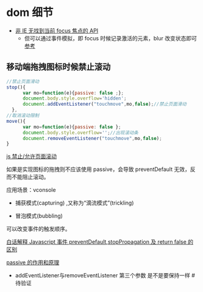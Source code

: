 # dom 细节

- [非 IE 无找到当前 focus 焦点的 API](http://www.imooc.com/wenda/detail/566897)
  - 但可以通过事件模拟，即 focus 时候记录激活的元素，blur 改变状态即可 [参考](https://stackoverflow.com/questions/3328320/jquery-alternative-for-document-activeelement)

## 移动端拖拽图标时候禁止滚动

```js
//禁止页面滑动
stop(){
      var mo=function(e){passive: false ;};
      document.body.style.overflow='hidden';
      document.addEventListener("touchmove",mo,false);//禁止页面滑动
  },
//取消滚动限制
move(){
      var mo=function(e){passive: false };
      document.body.style.overflow='';//出现滚动条
      document.removeEventListener("touchmove",mo,false);
}
```

[js 禁止/允许页面滚动](https://segmentfault.com/a/1190000020535844?utm_source=tag-newest)

如果是实现图标的拖拽则不应该使用 passive，会导致 preventDefault 无效，反而不能阻止滚动。

应用场景：vconsole

- 捕获模式(capturing) ,又称为“滴流模式”(trickling)

- 冒泡模式(bubbling)

可以改变事件的触发顺序。

[白话解释 Javascript 事件 preventDefault,stopPropagation 及 return false 的区别](https://segmentfault.com/a/1190000008227026)

[passive 的作用和原理](https://blog.csdn.net/w993263495/article/details/85009761)

- addEventListener与removeEventListener  第三个参数   是不是要保持一样 #待验证
